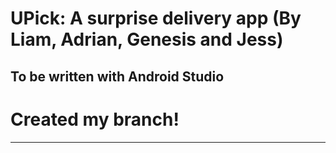 # UPick: A surprise delivery app (By Liam, Adrian, Genesis and Jess)
## To be written with Android Studio
# Created my branch! 
*** 